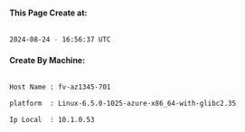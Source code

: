 
   
#### This Page Create at:

```bash

2024-08-24 - 16:56:37 UTC

```

#### Create By Machine:

```bash

Host Name : fv-az1345-701

platform  : Linux-6.5.0-1025-azure-x86_64-with-glibc2.35

Ip Local  : 10.1.0.53

```


